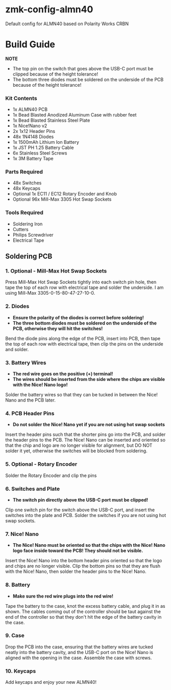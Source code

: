 # zmk-config-almn40
Default config for ALMN40 based on Polarity Works CRBN

# Build Guide
**NOTE**
* The top pin on the switch that goes above the USB-C port must be clipped because of the height tolerance!
* The bottom three diodes must be soldered on the underside of the PCB because of the height tolerance!

### Kit Contents
* 1x ALMN40 PCB
* 1x Bead Blasted Anodized Aluminum Case with rubber feet
* 1x Bead Blasted Stainless Steel Plate
* 1x Nice!Nano v2
* 2x 1x12 Header Pins
* 48x 1N4148 Diodes
* 1x 1500mAh Lithium Ion Battery
* 1x JST PH 1.25 Battery Cable
* 6x Stainless Steel Screws
* 1x 3M Battery Tape

### Parts Required
* 48x Switches
* 48x Keycaps
* Optional 1x EC11 / EC12 Rotary Encoder and Knob
* Optional 96x Mill-Max 3305 Hot Swap Sockets

### Tools Required
* Soldering Iron
* Cutters
* Philips Screwdriver
* Electrical Tape

## Soldering PCB
### 1. Optional - Mill-Max Hot Swap Sockets
Press Mill-Max Hot Swap Sockets tightly into each switch pin hole, then tape the top of each row with electrical tape and solder the underside. I am using Mill-Max 3305-0-15-80-47-27-10-0.

### 2. Diodes
* **Ensure the polarity of the diodes is correct before soldering!**
* **The three bottom diodes must be soldered on the underside of the PCB, otherwise they will hit the switches!**

Bend the diode pins along the edge of the PCB, insert into PCB, then tape the top of each row with electrical tape, then clip the pins on the underside and solder.

### 3. Battery Wires
* **The red wire goes on the positive (+) terminal!**
* **The wires should be inserted from the side where the chips are visible with the Nice! Nano logo!**

Solder the battery wires so that they can be tucked in between the Nice! Nano and the PCB later.

### 4. PCB Header Pins
* **Do not solder the Nice! Nano yet if you are not using hot swap sockets**

Insert the header pins such that the shorter pins go into the PCB, and solder the header pins to the PCB. The Nice! Nano can be inserted and oriented so that the chip and logo are no longer visible for alignment, but DO NOT solder it yet, otherwise the switches will be blocked from soldering.

### 5. Optional - Rotary Encoder
Solder the Rotary Encoder and clip the pins

### 6. Switches and Plate
* **The switch pin directly above the USB-C port must be clipped!**

Clip one switch pin for the switch above the USB-C port, and insert the switches into the plate and PCB. Solder the switches if you are not using hot swap sockets.

### 7. Nice! Nano
* **The Nice! Nano must be oriented so that the chips with the Nice! Nano logo face inside toward the PCB! They should not be visible.**

Insert the Nice! Nano into the bottom header pins oriented so that the logo and chips are no longer visible. Clip the bottom pins so that they are flush with the Nice! Nano, then solder the header pins to the Nice! Nano.

### 8. Battery
* **Make sure the red wire plugs into the red wire!**

Tape the battery to the case, knot the excess battery cable, and plug it in as shown. The cables coming out of the controller should be taut against the end of the controller so that they don't hit the edge of the battery cavity in the case.

### 9. Case
Drop the PCB into the case, ensuring that the battery wires are tucked neatly into the battery cavity, and the USB-C port on the Nice! Nano is aligned with the opening in the case. Assemble the case with screws.

### 10. Keycaps
Add keycaps and enjoy your new ALMN40!
